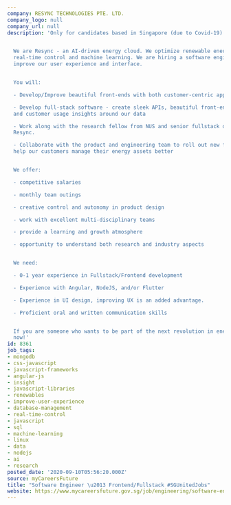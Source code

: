 ```yaml
---
company: RESYNC TECHNOLOGIES PTE. LTD.
company_logo: null
company_url: null
description: 'Only for candidates based in Singapore (due to Covid-19)


  We are Resync - an AI-driven energy cloud. We optimize renewable energy assets using
  real-time control and machine learning. We are hiring a software engineer to help
  improve our user experience and interface.


  You will:

  - Develop/Improve beautiful front-ends with both customer-centric approach

  - Develop full-stack software - create sleek APIs, beautiful front-ends, build data
  and customer usage insights around our data

  - Work along with the research fellow from NUS and senior fullstack developer from
  Resync.

  - Collaborate with the product and engineering team to roll out new features which
  help our customers manage their energy assets better


  We offer:

  - competitive salaries

  - monthly team outings

  - creative control and autonomy in product design

  - work with excellent multi-disciplinary teams

  - provide a learning and growth atmosphere

  - opportunity to understand both research and industry aspects


  We need:

  - 0-1 year experience in Fullstack/Frontend development

  - Experience with Angular, NodeJS, and/or Flutter

  - Experience in UI design, improving UX is an added advantage.

  - Proficient oral and written communication skills


  If you are someone who wants to be part of the next revolution in energy then apply
  now!'
id: 8361
job_tags:
- mongodb
- css-javascript
- javascript-frameworks
- angular-js
- insight
- javascript-libraries
- renewables
- improve-user-experience
- database-management
- real-time-control
- javascript
- sql
- machine-learning
- linux
- data
- nodejs
- ai
- research
posted_date: '2020-09-10T05:56:20.000Z'
source: myCareersFuture
title: "Software Engineer \u2013 Frontend/Fullstack #SGUnitedJobs"
website: https://www.mycareersfuture.gov.sg/job/engineering/software-engineer-%E2%80%93-frontendfullstack-sgunitedjobs-resync-technologies-edc728a65c57e0f7abe657c1a8943109
---
```

